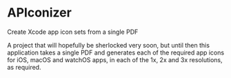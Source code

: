 # APIconizer
Create Xcode app icon sets from a single PDF

A project that will hopefully be sherlocked very soon, but until then this application takes a single PDF and generates each of the required app icons for iOS, macOS and watchOS apps, in each of the 1x, 2x and 3x resolutions, as required.

